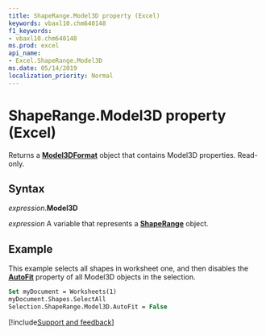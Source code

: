 ```yaml
---
title: ShapeRange.Model3D property (Excel)
keywords: vbaxl10.chm640148
f1_keywords:
- vbaxl10.chm640148
ms.prod: excel
api_name:
- Excel.ShapeRange.Model3D
ms.date: 05/14/2019
localization_priority: Normal
---
```



# ShapeRange.Model3D property (Excel)

Returns a **[Model3DFormat](Excel.Model3DFormat.md)** object that contains Model3D properties. Read-only.


## Syntax

_expression_.**Model3D**

_expression_ A variable that represents a **[ShapeRange](Excel.ShapeRange.md)** object.


## Example

This example selects all shapes in worksheet one, and then disables the **[AutoFit](Excel.Model3DFormat.AutoFit.md)** property of all Model3D objects in the selection.

```vb
Set myDocument = Worksheets(1) 
myDocument.Shapes.SelectAll 
Selection.ShapeRange.Model3D.AutoFit = False
```




[!include[Support and feedback](~/includes/feedback-boilerplate.md)]
